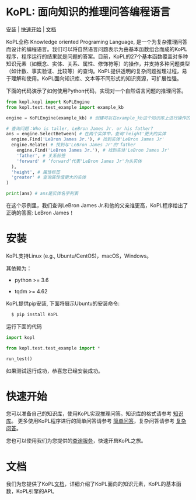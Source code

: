 # KoPL: 面向知识的推理问答编程语言 

[安装](#安装) | [快速开始](#快速开始) | [文档](#文档)

KoPL全称 Knowledge oriented Programing Language, 是一个为复杂推理问答而设计的编程语言。我们可以将自然语言问题表示为由基本函数组合而成的KoPL程序，程序运行的结果就是问题的答案。目前，KoPL的27个基本函数覆盖对多种知识元素（如概念、实体、关系、属性、修饰符等）的操作，并支持多种问题类型（如计数、事实验证、比较等）的查询。KoPL提供透明的复杂问题推理过程，易于理解和使用。KoPL面向知识库、文本等不同形式的知识资源，可扩展性强。

下面的代码演示了如何使用Python代码，实现对一个自然语言问题的推理问答。

```python
from kopl.kopl import KoPLEngine
from kopl.test.test_example import example_kb

engine = KoPLEngine(example_kb) # 创建可以在example_kb这个知识库上进行操作的engine示例

# 查询问题：Who is taller, LeBron James Jr. or his father?
ans = engine.SelectBetween( # 在两个实体中，查询'height'更大的实体
  engine.Find('LeBron James Jr.'), # 找到实体'LeBron James Jr'
  engine.Relate( # 找到与'LeBron James Jr'的'father
    engine.Find('LeBron James Jr.'), # 找到实体'LeBron James Jr'
    'father', # 关系标签
    'forward' # ’forward‘代表'LeBron James Jr'为头实体
  ),
  'height', # 属性标签
  'greater' # 查询属性值更大的实体
)

print(ans) # ans是实体名字列表

```

在这个示例里，我们查询LeBron James Jr.和他的父亲谁更高，KoPL程序给出了正确的答案: LeBron James！

# 安装

KoPL支持Linux (e.g., Ubuntu/CentOS)，macOS，Windows。

其依赖为：

* python >= 3.6

* tqdm >= 4.62


KoPL提供pip安装, 下面将展示Ubuntu的安装命令:

```bash
  $ pip install KoPL
```

运行下面的代码

```python
import kopl

from kopl.test.test_example import *

run_test()
```
如果测试运行成功，恭喜您已经安装成功。

# 快速开始
您可以准备自己的知识库，使用KoPL实现推理问答。知识库的格式请参考 [知识库](http://166.111.68.66:33080/doc/4_helloworld.html#id1)。
更多使用KoPL程序进行的简单问答请参考 [简单问答](http://166.111.68.66:33080/doc/5_example.html#id2)，复杂问答请参考 [复杂问答](http://166.111.68.66:33080/doc/5_example.html#id8)。

您也可以使用我们为您提供的[查询服务](http://166.111.68.66:33080/queryService)，快速开启KoPL之旅。

# 文档
我们为您提供了KoPL[文档](http://166.111.68.66:33080/doc/index.html)，详细介绍了KoPL面向的知识元素，KoPL的基本函数，KoPL引擎的API。
